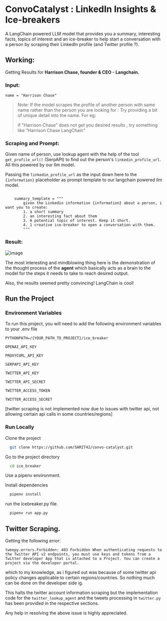 # ConvoCatalyst : LinkedIn Insights & Ice-breakers
A LangChain powered LLM model that provides you a summary, interesting facts, topics of interest and an ice-breaker to help start a conversation with a person by scraping their LinkedIn profile (and Twitter profile ?).

## Working:
Getting Results for **Harrison Chase, founder & CEO - Langchain.**

### Input:

`name = "Harrison Chase"`

> Note: If the model scrapes the profile of another person with same name rather than the person you are looking for : Try providing a bit of unique detail into the name. For eg:
> 
> if "Harrison Chase" does not get you desired results , try something like "Harrison Chase LangChain" 

### Scraping and Prompt:

Given name of person, use lookup agent with the help of the tool `get_profile_url()` (SerpAPI) to find out the person's `linkedin_profile_url`. All this powered by our llm model.

Passing the `linkedin_profile_url` as the input down here to the `{information}` placeholder as prompt template to our langchain powered llm model.


```

    summary_template = """
        given the Linkedin information {information} about a person, i want you to create:
        1. a short summary
        2. an interesting fact about them
        3. A potential topic of interest. Keep it short.
        4. 1 creative ice-breaker to open a conversation with them.
        """
```


### Result: 

![image](https://github.com/SARIT42/convo-catalyst/assets/77446629/d140a89a-197c-4d1c-8d7d-a507c848b757)

The most interesting and mindblowing thing here is the demonstration of the thought process of the **agent** which basically acts as a brain to the model for the steps it needs to take to reach desired output. 

Also, the results seemed pretty convincing! LangChain is cool! 




## Run the Project

### Environment Variables

To run this project, you will need to add the following environment variables to your .env file

`PYTHONPATH=/{YOUR_PATH_TO_PROJECT}/ice_breaker`

`OPENAI_API_KEY`

`PROXYCURL_API_KEY`

`SERPAPI_API_KEY`

`TWITTER_API_KEY`

`TWITTER_API_SECRET`

`TWITTER_ACCESS_TOKEN`

`TWITTER_ACCESS_SECRET`

[twitter scraping is not implemented now due to issues with twitter api, not allowing certain api calls in some countries/regions]


### Run Locally

Clone the project

```bash
  git clone https://github.com/SARIT42/convo-catalyst.git
```

Go to the project directory

```bash
  cd ice_breaker
```

Use a pipenv environment.

Install dependencies

```bash
  pipenv install
```

run the icebreaker.py file.

```bash
  pipenv run app.py
```


## Twitter Scraping.

Getting the following error:

`tweepy.errors.Forbidden: 403 Forbidden When authenticating requests to the Twitter API v2 endpoints, you must use keys and tokens from a Twitter developer App that is attached to a Project. You can create a project via the developer portal.`

which to my knowledge, as i figured out was because of some twitter api policy changes applicable to certain regions/countries. So nothing much can be done on the developer side ig. 

This halts the twitter account information scraping but the implementation code for the `twitter_lookup_agent` and the tweets processing in `twitter.py` has been provided in the respective sections. 

Any help in resolving the above issue is highly appreciated. 


